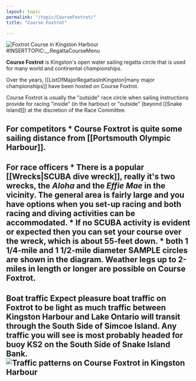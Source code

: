 ```yaml
---
layout: topic
permalink: "/topic/CourseFoxtrot/"
title: "Course Foxtrot"

---
```


<img src="http://K7Waterfront.org/Images/ChartCourseFoxtrot.jpg" class="image1px floatright" alt="Foxtrot Course in Kingston Harbour">
#INSERTTOPIC:__RegattaCourseMenu

<strong>Course Foxtrot</strong> is Kingston's open water sailing regatta circle that is used for many world and continental championships.

Over the years, [[ListOfMajorRegattasInKingston|many major championships]] have been hosted on Course Foxtrot.

Course Foxtrot is usually the "outside" race circle when sailing instructions provide for racing "inside" (in the harbour) or "outside" (beyond [[Snake Island]]) at the discretion of the Race Committee.

<h2 class="plain">For competitors
* Course Foxtrot is quite some sailing distance from [[Portsmouth Olympic Harbour]].
<h2 class="plain">For race officers
* There is a popular [[Wrecks|SCUBA dive wreck]], really it's two wrecks, the <i>Aloha</i> and the <i>Effie Mae</i> in the vicinity.  The general area is fairly large and you have options when you set-up racing and both racing and diving activities can be accommodated.
* If no SCUBA activity is evident or expected then you can set your course over the wreck, which is about 55-feet down.
* <strong>both 1 1/4-mile and 1 1/2-mile diameter SAMPLE circles</strong> are shown in the diagram.  Weather legs up to 2-miles in length or longer are possible on Course Foxtrot.

<h2 class="plain">Boat traffic
Expect pleasure boat traffic on Foxtrot to be light as much traffic between Kingston Harbour and Lake Ontario will transit through the South Side of Simcoe Island.  Any traffic you will see is most probably headed for buoy KS2 on the South Side of Snake Island Bank.

<img src="http://K7Waterfront.org/Images/ChartCourseFoxtrotTraffic.jpg" alt="Traffic patterns on Course Foxtrot in Kingston Harbour" class="image1px">

